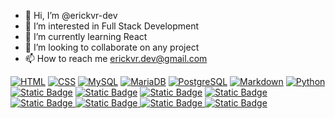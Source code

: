 - 👋 Hi, I’m @erickvr-dev
- 👀 I’m interested in Full Stack Development
- 🌱 I’m currently learning React
- 💞️ I’m looking to collaborate on any project
- 📫 How to reach me erickvr.dev@gmail.com

[![HTML](https://img.shields.io/badge/HTML5-06283D?style=for-the-badge&logo=HTML5&logoColor=white&labelColor=FF4C29)]()
[![CSS](https://img.shields.io/badge/CSS3-06283D?style=for-the-badge&logo=CSS3&logoColor=white&labelColor=7FBCD2)]()
[![MySQL](https://img.shields.io/badge/MySQL-06283D?style=for-the-badge&logo=mysql&logoColor=white&labelColor=256D85)]()
[![MariaDB](https://img.shields.io/badge/MariaDB-06283D?style=for-the-badge&logo=MariaDB&logoColor=white&labelColor=47B5FF)]()
[![PostgreSQL](https://img.shields.io/badge/PostgreSQL-06283D?style=for-the-badge&logo=PostgreSQL&logoColor=white&labelColor=FD841F)]()
[![Markdown](https://img.shields.io/badge/Markdown-06283D?style=for-the-badge&logo=Markdown&logoColor=white&labelColor=346751)]()
[![Python](https://img.shields.io/badge/Python-06283D?style=for-the-badge&logo=Python&logoColor=white&labelColor=24AA85)]()
[![Static Badge](https://img.shields.io/badge/Node.js-06283D?style=for-the-badge&logo=nodedotjs&logoColor=white&labelColor=339933)]()
[![Static Badge](https://img.shields.io/badge/Express-06283D?style=for-the-badge&logo=express&logoColor=white&labelColor=5C73E7)]()
[![Static Badge](https://img.shields.io/badge/EJS-06283D?style=for-the-badge&logo=ejs&logoColor=white&labelColor=DD4B39)]()
[![Static Badge](https://img.shields.io/badge/Bootstrap-06283D?style=for-the-badge&logo=bootstrap&logoColor=white&labelColor=7952B3)
]()
[![Static Badge](https://img.shields.io/badge/Javascript-06283D?style=for-the-badge&logo=javascript&logoColor=white&labelColor=F7DF1E)
]()
[![Static Badge](https://img.shields.io/badge/jQuery-06283D?style=for-the-badge&logo=jquery&logoColor=white&labelColor=0769AD)
]()
[![Static Badge](https://img.shields.io/badge/Git-06283D?style=for-the-badge&logo=Git&logoColor=white&labelColor=F05032)
]()
[![Static Badge](https://img.shields.io/badge/Github-06283D?style=for-the-badge&logo=github&logoColor=white&labelColor=9E95B7)
]()


<!---
erickvr2k/erickvr2k is a ✨ special ✨ repository because its `README.md` (this file) appears on your GitHub profile.
You can click the Preview link to take a look at your changes.
--->
